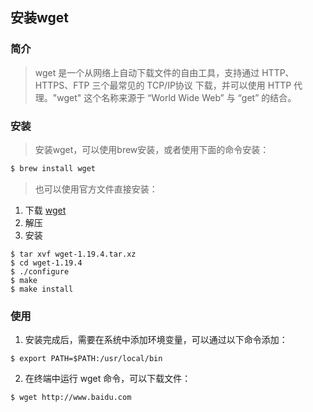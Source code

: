 ## 安装wget
### 简介
> wget 是一个从网络上自动下载文件的自由工具，支持通过 HTTP、HTTPS、FTP 三个最常见的 TCP/IP协议 下载，并可以使用 HTTP 代理。"wget" 这个名称来源于 “World Wide Web” 与 “get” 的结合。
### 安装
> 安装wget，可以使用brew安装，或者使用下面的命令安装：
```bash
$ brew install wget
```
> 也可以使用官方文件直接安装：

1. 下载 [wget](https://www.gnu.org/software/wget/wget.html)
2. 解压
3. 安装
```
$ tar xvf wget-1.19.4.tar.xz
$ cd wget-1.19.4
$ ./configure
$ make
$ make install
```

### 使用
1. 安装完成后，需要在系统中添加环境变量，可以通过以下命令添加：
```
$ export PATH=$PATH:/usr/local/bin
```
2. 在终端中运行 wget 命令，可以下载文件：
```
$ wget http://www.baidu.com
```



